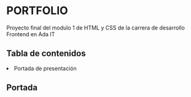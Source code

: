 <h1>PORTFOLIO</h1>

Proyecto final del modulo 1 de HTML y CSS de la carrera de desarrollo Frontend en Ada IT

<h2>Tabla de contenidos</h2>
<li><a name="presentacion">Portada de presentación</a></li>


<h2 id="presentación">Portada</h2>



